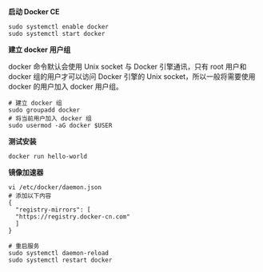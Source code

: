 **启动 Docker CE**

```shell
sudo systemctl enable docker
sudo systemctl start docker
```

**建立 docker 用户组**

docker 命令默认会使用 Unix socket 与 Docker 引擎通讯，只有
root 用户和 docker 组的用户才可以访问 Docker 引擎的 Unix socket，所以一般将需要使用 docker 的用户加入 docker 用户组。

```shell
# 建立 docker 组
sudo groupadd docker
# 将当前用户加入 docker 组
sudo usermod -aG docker $USER
```

**测试安装**
```shell
docker run hello-world
```

**镜像加速器**

```shell
vi /etc/docker/daemon.json
# 添加以下内容
{
  "registry-mirrors": [
  "https://registry.docker-cn.com"
  ]
}

# 重启服务
sudo systemctl daemon-reload
sudo systemctl restart docker
```

